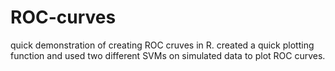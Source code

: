 # ROC-curves
quick demonstration of creating ROC cruves in R. created a quick plotting function and used two different SVMs on simulated data to plot ROC curves.
